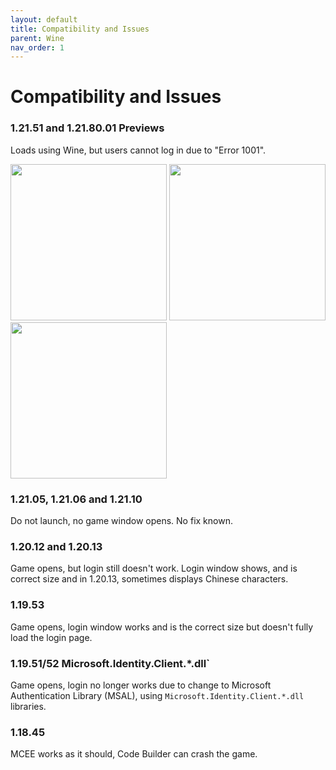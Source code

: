 ```yaml
---
layout: default
title: Compatibility and Issues
parent: Wine
nav_order: 1
---
```


# Compatibility and Issues

### 1.21.51 and 1.21.80.01 Previews
Loads using Wine, but users cannot log in due to "Error 1001".

<img src='https://gist.github.com/user-attachments/assets/81a64096-e8cf-4a84-8f63-81de0bb8c0ca' style="height:250px !important;">
<img src='https://gist.github.com/user-attachments/assets/b29d3c92-8283-43f4-b21d-58af8814644e' style="height:250px !important;">
<img src='https://gist.github.com/user-attachments/assets/c3c4e7c1-cfc7-43da-bb67-585d48bfeb19' style="height:250px !important;">

### 1.21.05, 1.21.06 and 1.21.10
Do not launch, no game window opens. No fix known.

### 1.20.12 and 1.20.13
Game opens, but login still doesn't work. Login window shows, and is correct size and in 1.20.13, sometimes displays Chinese characters.

### 1.19.53
Game opens, login window works and is the correct size but doesn't fully load the login page.

### 1.19.51/52 Microsoft.Identity.Client.*.dll`
Game opens, login no longer works due to change to Microsoft Authentication Library (MSAL), using `Microsoft.Identity.Client.*.dll` libraries.

### 1.18.45
MCEE works as it should, Code Builder can crash the game.

<!--

**_Microsoft_** decided to change the way users log in in Minecraft Education (but they didn't for Bedrock, why?), which uses the `Microsoft.Identity.Client.*.dll` libraries, which Wine does not support.
This issue affects the following versions:

| Version         | Status                                                                                      |
|:----------------|:--------------------------------------------------------------------------------------------|
| 1.18.45         | **Not affected**. Works as intended.                                                        |
| 1.19.51/52      | **Affected**. Opens to the login page, where the login window is a blank, unclosable window.|
| 1.19.53         | **Affected**. Window behaves the same as 1.19.51/52, but is the correct size.               |
| 1.20.12         | **Affected**. Window behaves the same as 1.19.53, but with a close button                   |
| 1.20.13         | **Affected**. Same as 1.20.12. The login window displays 4 or 5 Chinese characters.         |
| 1.21.05/1.21.06 | **Doesn't even launch.**                                                                    |
| 1.21.50 Preview | Loads, opens login screen but cannot complete login process, error 1001.                    |

It is _recommended_ that you use [Waydroid](https://mceelinux.github.io/docs/installing/waydroid.html) for later versions.-->